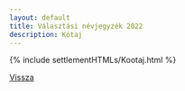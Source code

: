 ```yaml
---
layout: default
title: Választási névjegyzék 2022
description: Kótaj
---
```


{% include settlementHTMLs/Kootaj.html %}

[Vissza](./)